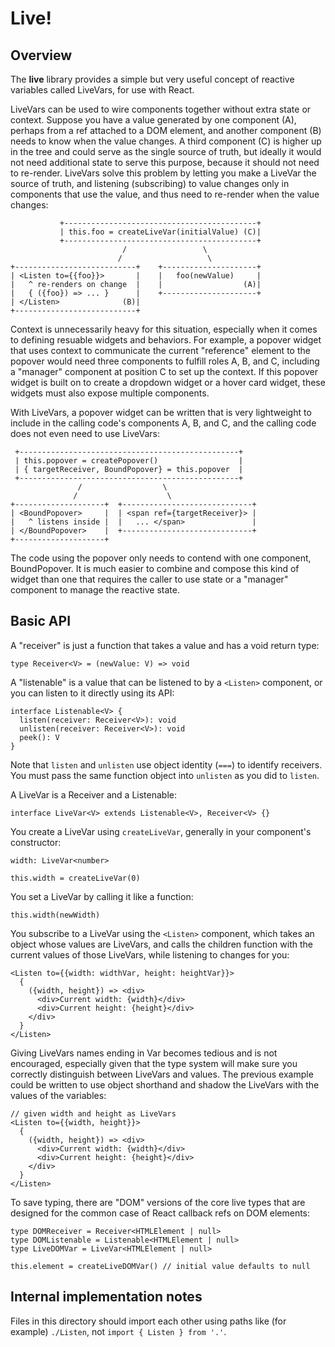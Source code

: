 # Live!

## Overview

The **live** library provides a simple but very useful concept of reactive variables called LiveVars,
for use with React.

LiveVars can be used to wire components together without extra state or context.
Suppose you have a value generated by one component (A), perhaps from a ref attached to
a DOM element, and another component (B) needs to know when the value changes.  A third
component (C) is higher up in the tree and could serve as the single source of truth,
but ideally it would not need additional state to serve this purpose, because it
should not need to re-render.  LiveVars solve this problem by letting you make a LiveVar
the source of truth, and listening (subscribing) to value changes only in components that
use the value, and thus need to re-render when the value changes:

               +-------------------------------------------+
               | this.foo = createLiveVar(initialValue) (C)|
               +-------------------------------------------+
                             /                 \
                            /                   \
    +---------------------------+    +---------------------+
    | <Listen to={{foo}}>       |    |   foo(newValue)     |
    |   ^ re-renders on change  |    |                  (A)|
    |   { ({foo}) => ... }      |    +---------------------+
    | </Listen>              (B)|
    +---------------------------+

Context is unnecessarily heavy for this situation, especially when it comes to
defining resuable widgets and behaviors.  For example, a popover widget that uses context
to communicate the current "reference" element to the popover would need three components
to fulfill roles A, B, and C, including a "manager" component at position C to set up the
context.  If this popover widget is built on to create a dropdown widget or a hover card
widget, these widgets must also expose multiple components.

With LiveVars, a popover widget can be written that is very lightweight to include in the
calling code's components A, B, and C, and the calling code does not even need to use LiveVars:

     +-------------------------------------------------+
     | this.popover = createPopover()                  |
     | { targetReceiver, BoundPopover} = this.popover  |
     +-------------------------------------------------+
                   /                  \
                  /                    \
    +--------------------+  +-----------------------------+
    | <BoundPopover>     |  | <span ref={targetReceiver}> |
    |   ^ listens inside |  |   ... </span>               |
    | </BoundPopover>    |  +-----------------------------+
    +--------------------+

The code using the popover only needs to contend with one component, BoundPopover.  It is
much easier to combine and compose this kind of widget than one that requires the caller
to use state or a "manager" component to manage the reactive state.

## Basic API

A "receiver" is just a function that takes a value and has a void return type:

```
type Receiver<V> = (newValue: V) => void
```

A "listenable" is a value that can be listened to by a `<Listen>` component,
or you can listen to it directly using its API:

```
interface Listenable<V> {
  listen(receiver: Receiver<V>): void
  unlisten(receiver: Receiver<V>): void
  peek(): V
}
```

Note that `listen` and `unlisten` use object identity (`===`) to identify receivers.
You must pass the same function object into `unlisten` as you did to `listen`.

A LiveVar is a Receiver and a Listenable:

```
interface LiveVar<V> extends Listenable<V>, Receiver<V> {}
```

You create a LiveVar using `createLiveVar`, generally in your component's constructor:

```
width: LiveVar<number>

this.width = createLiveVar(0)
```

You set a LiveVar by calling it like a function:

```
this.width(newWidth)
```

You subscribe to a LiveVar using the `<Listen>` component, which takes an object
whose values are LiveVars, and calls the children function with the current values
of those LiveVars, while listening to changes for you:

```
<Listen to={{width: widthVar, height: heightVar}}>
  {
    ({width, height}) => <div>
      <div>Current width: {width}</div>
      <div>Current height: {height}</div>
    </div>
  }
</Listen>
```

Giving LiveVars names ending in Var becomes tedious and is not encouraged, especially
given that the type system will make sure you correctly distinguish between LiveVars
and values.  The previous example could be written to use object shorthand and
shadow the LiveVars with the values of the variables:

```
// given width and height as LiveVars
<Listen to={{width, height}}>
  {
    ({width, height}) => <div>
      <div>Current width: {width}</div>
      <div>Current height: {height}</div>
    </div>
  }
</Listen>
```

To save typing, there are "DOM" versions of the core live types that are designed for
the common case of React callback refs on DOM elements:

```
type DOMReceiver = Receiver<HTMLElement | null>
type DOMListenable = Listenable<HTMLElement | null>
type LiveDOMVar = LiveVar<HTMLElement | null>

this.element = createLiveDOMVar() // initial value defaults to null
```

## Internal implementation notes

Files in this directory should import each other using paths like (for example) `./Listen`, not
`import { Listen } from '.'`.
